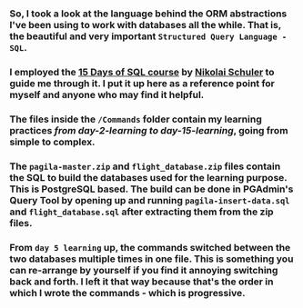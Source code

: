 ### So, I took a look at the language behind the ORM abstractions I've been using to work with databases all the while. That is, the beautiful and very important `Structured Query Language - SQL`.

### I employed the [15 Days of SQL course](https://udemy.com/course/15-days-of-sql) by [Nikolai Schuler](https://linkedin.com/in/nikolai-schuler) to guide me through it. I put it up here as a reference point for myself and anyone who may find it helpful.

### The files inside the `/Commands` folder contain my learning practices ***from day-2-learning to day-15-learning***, going from simple to complex.

### The `pagila-master.zip` and `flight_database.zip` files contain the SQL to build the databases used for the learning purpose. This is PostgreSQL based. The build can be done in PGAdmin's Query Tool by opening up and running `pagila-insert-data.sql` and `flight_database.sql` after extracting them from the zip files.

### From `day 5 learning` up, the commands switched between the two databases multiple times in one file. This is something you can re-arrange by yourself if you find it annoying switching back and forth. I left it that way because that's the order in which I wrote the commands - which is progressive.